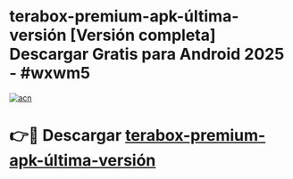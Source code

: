 # terabox-premium-apk-última-versión  [Versión completa] Descargar Gratis para Android 2025 - #wxwm5

[![acn](https://github.com/user-attachments/assets/0f9c940e-d8b0-45ae-aac7-cd30a18b3e1c)](https://apps.freeplayer.one?title=terabox-premium-apk-última-versión&ref=9F)

# 👉🔴 Descargar [terabox-premium-apk-última-versión](https://apps.freeplayer.one?title=terabox-premium-apk-última-versión&ref=9F)